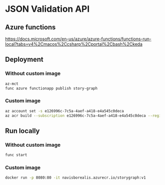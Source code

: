 # JSON Validation API

## Azure functions

https://docs.microsoft.com/en-us/azure/azure-functions/functions-run-local?tabs=v4%2Cmacos%2Ccsharp%2Cportal%2Cbash%2Ckeda

## Deployment

### Without custom image

```bash
az-mct
func azure functionapp publish story-graph
```

### Custom image

```bash
az account set -s e126996c-7c5a-4aef-a418-e4a545c0deca
az acr build --subscription e126996c-7c5a-4aef-a418-e4a545c0deca --registry navisborealis --image storygraph:v1 .
```

## Run locally

### Without custom image

```bash
func start
```

### Custom image

```bash
docker run -p 8080:80 -it navisborealis.azurecr.io/storygraph:v1
```